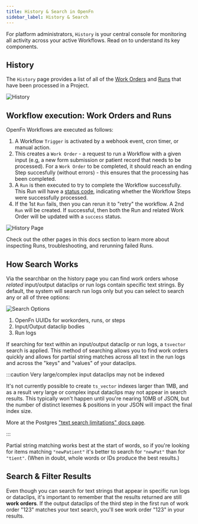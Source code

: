 ```yaml
---
title: History & Search in OpenFn
sidebar_label: History & Search
---
```


For platform administrators, `History` is your central console for monitoring
all activity across your active Workflows. Read on to understand its key
components.

## History

The `History` page provides a list of all of the
[Work Orders](/documentation/get-started/terminology#work-order) and
[Runs](/documentation/get-started/terminology#run) that have been processed in a
Project.

![History](/img/case-referral-history.png)

## Workflow execution: Work Orders and Runs

OpenFn Workflows are executed as follows:

1. A Workflow `Trigger` is activated by a webhook event, cron timer, or manual
   action.
2. This creates a `Work Order` - a request to run a Workflow with a given input
   (e.g, a new form submission or patient record that needs to be processed).
   For a `Work Order` to be completed, it should reach an ending Step
   succesfully (without errors) - this ensures that the processing has been
   completed.
3. A `Run` is then executed to try to complete the Workflow successfully. This
   Run will have a [status code](/documentation/monitor-history/status-codes),
   indicating whether the Workflow Steps were successfully processed.
4. If the 1st `Run` fails, then you can rerun it to "retry" the workflow. A 2nd
   `Run` will be created. If successful, then both the Run and related Work
   Order will be updated with a `success` status.

![History Page](/img/history-page-annotated.png)

Check out the other pages in this docs section to learn more about inspecting
Runs, troubleshooting, and rerunning failed Runs.

## How Search Works

Via the searchbar on the history page you can find work orders whose _related_
input/output dataclips or run logs contain specific text strings. By default,
the system will search run logs only but you can select to search any or all of
three options:

![Search Options](/img/search-options.png)

1. OpenFn UUIDs for workorders, runs, or steps
2. Input/Output dataclip bodies
3. Run logs

If searching for text within an input/output dataclip or run logs, a `tsvector`
search is applied. This method of searching allows you to find work orders
quickly and allows for partial string matches across all text in the run logs
and across the "keys" and "values" of your dataclips.

:::caution Very large/complex input dataclips may not be indexed

It's not currently possible to create `ts_vector` indexes larger than 1MB, and
as a result very large or complex input dataclips may not appear in search
results. This typically won't happen until you're nearing 10MB of JSON, but the
number of distinct lexemes & positions in your JSON will impact the final index
size.

More at the Postgres
["text search limitations" docs page](https://www.postgresql.org/docs/current/textsearch-limitations.html).

:::

Partial string matching works best at the start of words, so if you're looking
for items matching `"newPatient"` it's better to search for `"newPat"` than for
`"tient"`. (When in doubt, whole words or IDs produce the best results.)

## Search & Filter Results

Even though you can search for text strings that appear in specific run logs or
dataclips, it's important to remember that the results returned are still **work
orders**. If the output dataclips of the third step in the first run of work
order "123" matches your text search, you'll see work order "123" in your
results.
